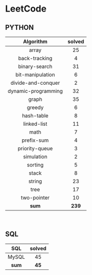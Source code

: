 # LeetCode
## PYTHON
|    Algorithm    | solved |
| :-------------: | :----: |
|array|25|
|back-tracking|4|
|binary-search|31|
|bit-manipulation|6|
|divide-and-conquer|2|
|dynamic-programming|32|
|graph|35|
|greedy|6|
|hash-table|8|
|linked-list|11|
|math|7|
|prefix-sum|4|
|priority-queue|3|
|simulation|2|
|sorting|5|
|stack|8|
|string|23|
|tree|17|
|two-pointer|10|
| **sum** | **239**|

<br>

 ## SQL
|    SQL    | solved |
| :-------------: | :----: |
|    MySQL    |45|
| **sum** | **45**|


